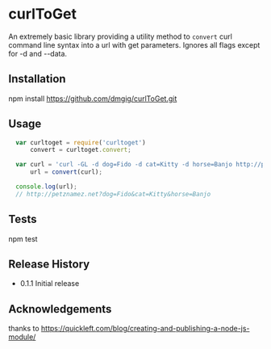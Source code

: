 curlToGet
=========

An extremely basic library providing a utility method to `convert` curl command line syntax into a url with get parameters. Ignores all flags except for -d and --data.

## Installation

  npm install https://github.com/dmgig/curlToGet.git

## Usage

```javascript
  var curltoget = require('curltoget')
      convert = curltoget.convert;

  var curl = 'curl -GL -d dog=Fido -d cat=Kitty -d horse=Banjo http://petznamez.net',
      url = convert(curl);

  console.log(url);
  // http://petznamez.net?dog=Fido&cat=Kitty&horse=Banjo
```

## Tests

  npm test

## Release History

* 0.1.1 Initial release

## Acknowledgements

  thanks to https://quickleft.com/blog/creating-and-publishing-a-node-js-module/
